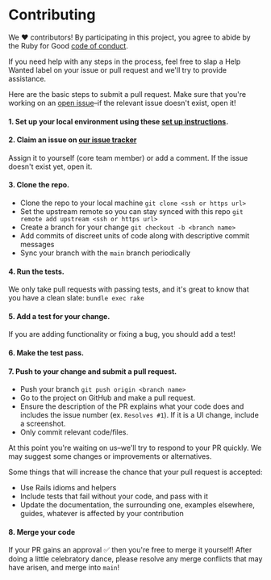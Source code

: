 # Contributing
[code of conduct]: https://github.com/rubyforgood/code-of-conduct
[open issue]: https://github.com/rubyforgood/pet-rescue/issues?q=is%3Aissue+is%3Aopen+no%3Aassignee
[set up instructions]: https://github.com/rubyforgood/pet-rescue#install--setup

We ♥ contributors! By participating in this project, you agree to abide by the
Ruby for Good [code of conduct].

If you need help with any steps in the process, feel free to slap a Help Wanted label on your issue or pull request and we'll try to provide assistance.

Here are the basic steps to submit a pull request. Make sure that you're working
on an [open issue]–if the relevant issue doesn't exist, open it!

#### 1. Set up your local environment using these [set up instructions][set up instructions].

#### 2. Claim an issue on [our issue tracker][open issue] 
Assign it to yourself (core team member) or add a comment. If the issue doesn't exist yet, open it.

#### 3. Clone the repo.
* Clone the repo to your local machine `git clone <ssh or https url>`
* Set the upstream remote so you can stay synced with this repo `git remote add upstream <ssh or https url>`
* Create a branch for your change `git checkout -b <branch name>`
* Add commits of discreet units of code along with descriptive commit messages
* Sync your branch with the `main` branch periodically

#### 4. Run the tests. 
We only take pull requests with passing tests, and it's great to know that you have a clean slate: `bundle exec rake`

#### 5. Add a test for your change. 
If you are adding functionality or fixing a bug, you should add a test!

#### 6. Make the test pass.

#### 7. Push to your change and submit a pull request. 

* Push your branch `git push origin <branch name>`
* Go to the project on GitHub and make a pull request.
* Ensure the description of the PR explains what your code does and includes the issue number (ex. `Resolves #1`). If it is a UI change, include a screenshot.
* Only commit relevant code/files.

At this point you're waiting on us–we'll try to respond to your PR quickly.
We may suggest some changes or improvements or alternatives.

Some things that will increase the chance that your pull request is accepted:

* Use Rails idioms and helpers
* Include tests that fail without your code, and pass with it
* Update the documentation, the surrounding one, examples elsewhere, guides,
  whatever is affected by your contribution

#### 8. Merge your code

If your PR gains an approval ✅ then you're free to merge it yourself! After doing a little celebratory dance, please resolve any merge conflicts that may have arisen, and merge into `main`!
